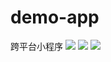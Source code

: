 # demo-app
跨平台小程序
![](https://github.com/anyrzm/demo-app/master/m/20200424230936851.png)
![](https://github.com/anyrzm/demo-app/master/m/20200424225428179.jpg)
![](https://github.com/anyrzm/demo-app/master/m/20200424230237910.jpg)
